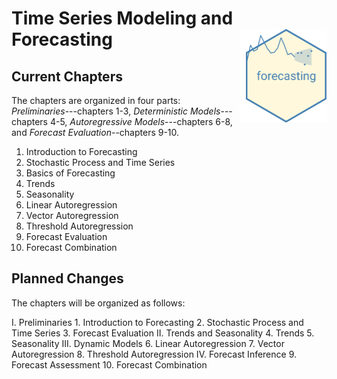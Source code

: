 # Time Series Modeling and Forecasting <img src="forecasting-logo.png" align="right" style="padding-left:10px;background-color:white;" height="150"/>

## Current Chapters

The chapters are organized in four parts: *Preliminaries*---chapters 1-3, *Deterministic Models*---chapters 4-5, *Autoregressive Models*---chapters 6-8, and *Forecast Evaluation*--chapters 9-10. 

1. Introduction to Forecasting
2. Stochastic Process and Time Series
3. Basics of Forecasting
4. Trends
5. Seasonality
6. Linear Autoregression
7. Vector Autoregression
8. Threshold Autoregression
9. Forecast Evaluation
10. Forecast Combination


## Planned Changes

The chapters will be organized as follows: 

I.    Preliminaries
      1. Introduction to Forecasting
      2. Stochastic Process and Time Series
      3. Forecast Evaluation
II.   Trends and Seasonality
      4. Trends
      5. Seasonality
III.  Dynamic Models
      6. Linear Autoregression
      7. Vector Autoregression
      8. Threshold Autoregression
IV.   Forecast Inference
      9. Forecast Assessment
      10. Forecast Combination
 

